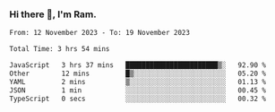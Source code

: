 ### Hi there 👋, I'm Ram.

<!--START_SECTION:waka-->

```txt
From: 12 November 2023 - To: 19 November 2023

Total Time: 3 hrs 54 mins

JavaScript   3 hrs 37 mins   ███████████████████████▒░   92.90 %
Other        12 mins         █▒░░░░░░░░░░░░░░░░░░░░░░░   05.20 %
YAML         2 mins          ▒░░░░░░░░░░░░░░░░░░░░░░░░   01.13 %
JSON         1 min           ░░░░░░░░░░░░░░░░░░░░░░░░░   00.45 %
TypeScript   0 secs          ░░░░░░░░░░░░░░░░░░░░░░░░░   00.32 %
```

<!--END_SECTION:waka-->
